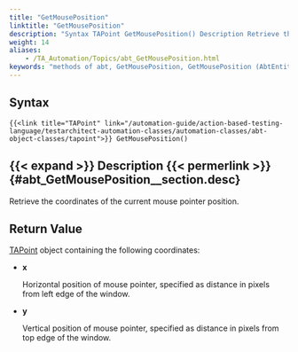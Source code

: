 ```yaml
--- 
title: "GetMousePosition"
linktitle: "GetMousePosition"
description: "Syntax TAPoint GetMousePosition() Description Retrieve the coordinates of the current mouse pointer position. Return Value TAPoint object containing the following coordinates: x Horizontal position of ..."
weight: 14
aliases: 
    - /TA_Automation/Topics/abt_GetMousePosition.html
keywords: "methods of abt, GetMousePosition, GetMousePosition (AbtEntity), AbtEntity, getmouseposition, abtentity getmouseposition, get mouse location, coordinates of mouse pointer, position of mouse pointer"
---
```


## Syntax

`{{<link title="TAPoint" link="/automation-guide/action-based-testing-language/testarchitect-automation-classes/automation-classes/abt-object-classes/tapoint">}} GetMousePosition()`

## {{< expand >}} Description {{< permerlink >}} {#abt_GetMousePosition__section.desc} 

Retrieve the coordinates of the current mouse pointer position.

## Return Value

[TAPoint](/automation-guide/action-based-testing-language/testarchitect-automation-classes/automation-classes/abt-object-classes/tapoint) object containing the following coordinates:

-   **x**

    Horizontal position of mouse pointer, specified as distance in pixels from left edge of the window.

-   **y**

    Vertical position of mouse pointer, specified as distance in pixels from top edge of the window.





